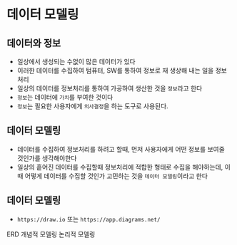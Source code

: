 # 데이터 모델링

## 데이터와 정보
- 일상에서 생성되는 수없이 많은 데이터가 있다
- 이러한 데이터를 수집하여 텀퓨터, SW를 통하여 정보로
  재 생상해 내는 일을 정보처리
- 일상의 데이터를 정보처리를 통하여 가공하여 생산한 것을
  `정보`라고 한다
- `정보`는 데이터에 `가치`를 부여한 것이다
- `정보`는 필요한 사용자에게 `의사결정`을 하는 도구로
  사용된다.

## 데이터 모델링
- 데이터를 수집하여 정보처리를 하려고 할때, 먼저 사용자에게
  어떤 정보를 보여줄 것인가를 생각해야한다
- 일상의 흩어진 데이터를 수집할때 정보처리에 적합한 형태로
  수집을 해야하는데, 이때 어떻게 데이터를 수집할 것인가 고민하는
  것을 `데이터 모델링`이라고 한다

## 데이터 모델링
 - `https://draw.io` 또는 `https://app.diagrams.net/`

 ERD
 개념적 모델링
 논리적 모델링